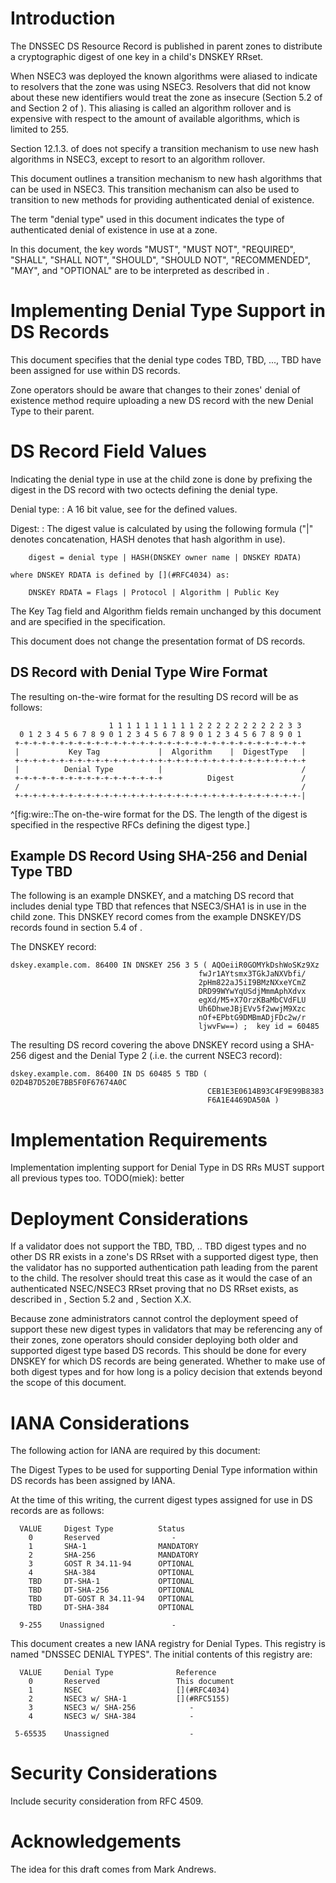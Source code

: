 # Introduction

The DNSSEC [](#RFC4033) [](#RFC4033) [](#RFC4035) DS Resource Record [](#RFC3658) 
is published in parent zones to distribute a cryptographic digest of one key in a child's
DNSKEY RRset.  

When NSEC3 [](#RFC5155) was deployed the known algorithms were aliased to indicate
to resolvers that the zone was using NSEC3. Resolvers that did not know
about these new identifiers would treat the zone as insecure 
(Section 5.2 of [](#RFC4035) and Section 2 of [](#RFC5155)). This aliasing is
called an algorithm rollover and is expensive with respect to the amount of
available algorithms, which is limited to 255. 

Section 12.1.3. of [](#RFC5155) does not specify a transition mechanism to use
new hash algorithms in NSEC3, except to resort to an algorithm rollover.

This document outlines a transition mechanism to new hash algorithms that
can be used in NSEC3. This transition mechanism can also be used to transition
to new methods for providing authenticated denial of existence.

The term "denial type" used in this document indicates the type
of authenticated denial of existence in use at a zone.

In this document, the key words "MUST", "MUST NOT", "REQUIRED",
"SHALL", "SHALL NOT", "SHOULD", "SHOULD NOT", "RECOMMENDED", "MAY",
and "OPTIONAL" are to be interpreted as described in [](#RFC2119).

# Implementing Denial Type Support in DS Records

This document specifies that the denial type codes TBD, TBD, ..., TBD 
have been assigned for use within DS records. 

Zone operators should be aware that changes to their zones' denial of existence method
require uploading a new DS record with the new Denial Type to their parent.

# DS Record Field Values

Indicating the denial type in use at the child zone is done by
prefixing the digest in the DS record with two octects defining
the denial type.

Denial type: 
:   A 16 bit value, see [](#iana-considerations) for the defined values.

Digest: 
:   The digest value is calculated by using the following
    formula ("|" denotes concatenation, HASH denotes that 
    hash algorithm in use).

        digest = denial type | HASH(DNSKEY owner name | DNSKEY RDATA)

    where DNSKEY RDATA is defined by [](#RFC4034) as:

        DNSKEY RDATA = Flags | Protocol | Algorithm | Public Key

   The Key Tag field and Algorithm fields remain unchanged by this
   document and are specified in the [](#RFC4034) specification.

This document does not change the presentation format of DS records.

##  DS Record with Denial Type Wire Format

The resulting on-the-wire format for the resulting DS record will be
as follows:

                          1 1 1 1 1 1 1 1 1 1 2 2 2 2 2 2 2 2 2 2 3 3
      0 1 2 3 4 5 6 7 8 9 0 1 2 3 4 5 6 7 8 9 0 1 2 3 4 5 6 7 8 9 0 1
     +-+-+-+-+-+-+-+-+-+-+-+-+-+-+-+-+-+-+-+-+-+-+-+-+-+-+-+-+-+-+-+-+
     |           Key Tag             |  Algorithm    |  DigestType   |
     +-+-+-+-+-+-+-+-+-+-+-+-+-+-+-+-+-+-+-+-+-+-+-+-+-+-+-+-+-+-+-+-+
     |          Denial Type          |                               /
     +-+-+-+-+-+-+-+-+-+-+-+-+-+-+-+-+          Digest               /
     /                                                               /
     +-+-+-+-+-+-+-+-+-+-+-+-+-+-+-+-+-+-+-+-+-+-+-+-+-+-+-+-+-+-+-+-|
^[fig:wire::The on-the-wire format for the DS. The length of the digest is specified in the respective RFCs defining the digest type.]

##  Example DS Record Using SHA-256 and Denial Type TBD

The following is an example DNSKEY, and a matching DS record that 
includes denial type TBD that refences that NSEC3/SHA1 is in use in 
the child zone. This
DNSKEY record comes from the example DNSKEY/DS records found in
section 5.4 of [](#RFC4034).

The DNSKEY record:

    dskey.example.com. 86400 IN DNSKEY 256 3 5 ( AQOeiiR0GOMYkDshWoSKz9Xz
                                              fwJr1AYtsmx3TGkJaNXVbfi/
                                              2pHm822aJ5iI9BMzNXxeYCmZ
                                              DRD99WYwYqUSdjMmmAphXdvx
                                              egXd/M5+X7OrzKBaMbCVdFLU
                                              Uh6DhweJBjEVv5f2wwjM9Xzc
                                              nOf+EPbtG9DMBmADjFDc2w/r
                                              ljwvFw==) ;  key id = 60485

The resulting DS record covering the above DNSKEY record using a
SHA-256 digest and the Denial Type 2 (.i.e. the current NSEC3 record):

    dskey.example.com. 86400 IN DS 60485 5 TBD ( 02D4B7D520E7BB5F0F67674A0C
                                                CEB1E3E0614B93C4F9E99B8383
                                                F6A1E4469DA50A )

# Implementation Requirements

Implementation implenting support for Denial Type in DS RRs MUST
support all previous types too. TODO(miek): better

# Deployment Considerations

If a validator does not support the TBD, TBD, .. TBD digest types and no other
DS RR exists in a zone's DS RRset with a supported digest type, then
the validator has no supported authentication path leading from the
parent to the child.  The resolver should treat this case as it would
the case of an authenticated NSEC/NSEC3 RRset proving that no DS RRset
exists, as described in [](#RFC4035), Section 5.2 and [](#RFC5155), Section X.X.

Because zone administrators cannot control the deployment speed of
support these new digest types in validators that may be referencing any of
their zones, zone operators should consider deploying both older and
supported digest type based DS records.
This should be done for every DNSKEY for
which DS records are being generated.  Whether to make use of both
digest types and for how long is a policy decision that extends
beyond the scope of this document.

# IANA Considerations

The following action for IANA are required by this document:

The Digest Types to be used for supporting Denial Type information within 
DS records has been assigned by IANA.

At the time of this writing, the current digest types assigned for
use in DS records are as follows:

      VALUE     Digest Type          Status
        0       Reserved                -
        1       SHA-1                MANDATORY
        2       SHA-256              MANDATORY
        3       GOST R 34.11-94      OPTIONAL
        4       SHA-384              OPTIONAL
        TBD     DT-SHA-1             OPTIONAL
        TBD     DT-SHA-256           OPTIONAL
        TBD     DT-GOST R 34.11-94   OPTIONAL
        TBD     DT-SHA-384           OPTIONAL

      9-255    Unassigned               -

This document creates a new IANA registry for Denial Types.  This
registry is named "DNSSEC DENIAL TYPES".  The initial contents of this
registry are:

      VALUE     Denial Type              Reference
        0       Reserved                 This document
        1       NSEC                     [](#RFC4034)
        2       NSEC3 w/ SHA-1           [](#RFC5155)
        3       NSEC3 w/ SHA-256            -
        4       NSEC3 w/ SHA-384            -

     5-65535    Unassigned                  -


# Security Considerations

Include security consideration from RFC 4509.

# Acknowledgements

The idea for this draft comes from Mark Andrews.
